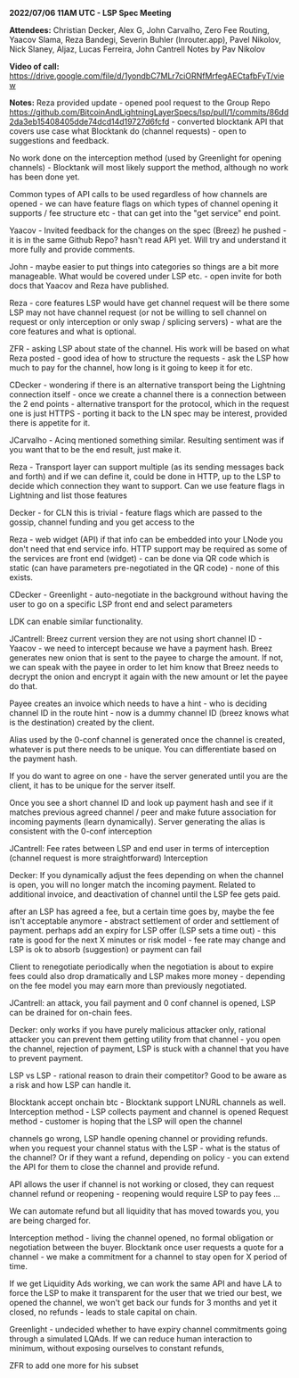 **2022/07/06 11AM UTC - LSP Spec Meeting**

**Attendees:** 
Christian Decker, Alex G, John Carvalho, Zero Fee Routing, Yaacov Slama, Reza Bandegi, Severin Buhler (lnrouter.app), Pavel Nikolov, Nick Slaney, Aljaz, Lucas Ferreira, John Cantrell
Notes by Pav Nikolov

**Video of call:** 
https://drive.google.com/file/d/1yondbC7MLr7ciORNfMrfegAECtafbFyT/view

**Notes:**
Reza provided update - opened pool request to the Group Repo https://github.com/BitcoinAndLightningLayerSpecs/lsp/pull/1/commits/86dd2da3eb15408405dde74dcd14d19727d6fcfd - converted blocktank API that covers use case what Blocktank do (channel requests) - open to suggestions and feedback.

No work done on the interception method (used by Greenlight for opening channels) - Blocktank will most likely support the method, although no work has been done yet. 

Common types of API calls to be used regardless of how channels are opened - we can have feature flags on which types of channel opening it supports / fee structure etc - that can get into the "get service" end point.

Yaacov - Invited feedback for the changes on the spec (Breez) he pushed - it is in the same Github Repo? hasn't read API yet. Will try and understand it more fully and provide comments. 

John - maybe easier to put things into categories so things are a bit more manageable. What would be covered under LSP etc. - open invite for both docs that Yaacov and Reza have published. 

Reza - core features LSP would have 
get channel request will be there
some LSP may not have channel request (or not be willing to sell channel on request or only interception or only swap / splicing servers) - what are the core features and what is optional.

ZFR - asking LSP about state of the channel. His work will be based on what Reza posted - good idea of how to structure the requests - ask the LSP how much to pay for the channel, how long is it going to keep it for etc. 

CDecker - wondering if there is an alternative transport being the Lightning connection itself - once we create a channel there is a connection between the 2 end points - alternative transport for the protocol, which in the request one is just HTTPS - porting it back to the LN spec may be interest, provided there is appetite for it. 

JCarvalho - Acinq mentioned something similar. Resulting sentiment was if you want that to be the end result, just make it. 

Reza - Transport layer can support multiple (as its sending messages back and forth) and if we can define it, could be done in HTTP, up to the LSP to decide which connection they want to support. Can we use feature flags in Lightning and list those features

Decker - for CLN this is trivial - feature flags which are passed to the gossip, channel funding and you get access to the 

Reza - web widget (API) if that info can be embedded into your LNode you don't need that end service info. 
HTTP support may be required as some of the services are front end (widget) - can be done via QR code which is static (can have parameters pre-negotiated in the QR code) - none of this exists. 

CDecker - Greenlight - auto-negotiate in the background without having the user to go on a specific LSP front end and select parameters 

LDK can enable similar functionality.

JCantrell: 
Breez current version they are not using short channel ID - Yaacov - we need to intercept because we have a payment hash. Breez generates new onion that is sent to the payee to charge the amount. If not, we can speak with the payee in order to let him know that Breez needs to decrypt the onion and encrypt it again with the new amount or let the payee do that.

Payee creates an invoice which needs to have a hint - who is deciding channel ID in the route hint - now is a dummy channel ID (breez knows what is the destination) created by the client.

Alias used by the 0-conf channel is generated once the channel is created, whatever is put there needs to be unique. You can differentiate based on the payment hash. 

If you do want to agree on one - have the server generated until you are the client, it has to be unique for the server itself. 

Once you see a short channel ID and look up payment hash and see if it matches previous agreed channel / peer and make future association for incoming payments (learn dynamically). Server generating the alias is consistent with the 0-conf interception 

JCantrell:
Fee rates between LSP and end user in terms of interception (channel request is more straightforward) Interception 

Decker: If you dynamically adjust the fees depending on when the channel is open, you will no longer match the incoming payment. 
Related to additional invoice, and deactivation of channel until the LSP fee gets paid.

after an LSP has agreed a fee, but a certain time goes by, maybe the fee isn't acceptable anymore - abstract settlement of order and settlement of payment.
perhaps add an expiry for LSP offer (LSP sets a time out) - this rate is good for the next X minutes 
or risk model - fee rate may change and LSP is ok to absorb (suggestion)
or payment can fail 

Client to renegotiate periodically when the negotiation is about to expire 
fees could also drop dramatically and LSP makes more money - depending on the fee model you may earn more than previously negotiated. 

JCantrell: an attack, you fail payment and 0 conf channel is opened, LSP can be drained for on-chain fees. 

Decker: only works if you have purely malicious attacker only, rational attacker you can prevent them getting utility from that channel - you open the channel, rejection of payment, LSP is stuck with a channel that you have to prevent payment. 

LSP vs LSP - rational reason to drain their competitor? Good to be aware as a risk and how LSP can handle it.

Blocktank accept onchain btc - Blocktank support LNURL channels as well. 
Interception method - LSP collects payment and channel is opened
Request method - customer is hoping that the LSP will open the channel 

channels go wrong, LSP handle opening channel or providing refunds. 
when you request your channel status with the LSP - what is the status of the channel? Or if they want a refund, depending on policy - you can extend the API for them to close the channel and provide refund. 

API allows the user if channel is not working or closed, they can request channel refund or reopening - reopening would require LSP to pay fees ... 

We can automate refund but all liquidity that has moved towards you, you are being charged for. 

Interception method - living the channel opened, no formal obligation or negotiation between the buyer. 
Blocktank once user requests a quote for a channel - we make a commitment for a channel to stay open for X period of time. 

If we get Liquidity Ads working, we can work the same API and have LA to force the LSP to make it transparent for the user that we tried our best, we opened the channel, we won't get back our funds for 3 months and yet it closed, no refunds - leads to stale capital on chain. 

Greenlight - undecided whether to have expiry channel commitments going through a simulated LQAds. If we can reduce human interaction to minimum, without exposing ourselves to constant refunds, 

ZFR to add one more for his subset
